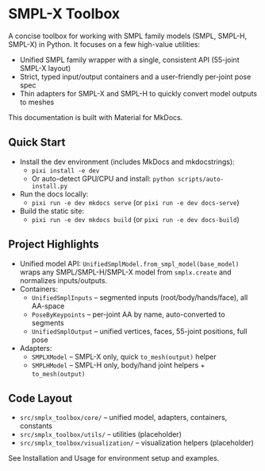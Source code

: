 # SMPL-X Toolbox

A concise toolbox for working with SMPL family models (SMPL, SMPL-H, SMPL-X) in Python. It focuses on a few high-value utilities:

- Unified SMPL family wrapper with a single, consistent API (55-joint SMPL-X layout)
- Strict, typed input/output containers and a user-friendly per-joint pose spec
- Thin adapters for SMPL-X and SMPL-H to quickly convert model outputs to meshes

This documentation is built with Material for MkDocs.

## Quick Start

- Install the dev environment (includes MkDocs and mkdocstrings):
  - `pixi install -e dev`
  - Or auto-detect GPU/CPU and install: `python scripts/auto-install.py`
- Run the docs locally:
  - `pixi run -e dev mkdocs serve` (or `pixi run -e dev docs-serve`)
- Build the static site:
  - `pixi run -e dev mkdocs build` (or `pixi run -e dev docs-build`)

## Project Highlights

- Unified model API: `UnifiedSmplModel.from_smpl_model(base_model)` wraps any SMPL/SMPL-H/SMPL-X model from `smplx.create` and normalizes inputs/outputs.
- Containers:
  - `UnifiedSmplInputs` – segmented inputs (root/body/hands/face), all AA-space
  - `PoseByKeypoints` – per-joint AA by name, auto-converted to segments
  - `UnifiedSmplOutput` – unified vertices, faces, 55-joint positions, full pose
- Adapters:
  - `SMPLXModel` – SMPL-X only, quick `to_mesh(output)` helper
  - `SMPLHModel` – SMPL-H only, body/hand joint helpers + `to_mesh(output)`

## Code Layout

- `src/smplx_toolbox/core/` – unified model, adapters, containers, constants
- `src/smplx_toolbox/utils/` – utilities (placeholder)
- `src/smplx_toolbox/visualization/` – visualization helpers (placeholder)

See Installation and Usage for environment setup and examples.

